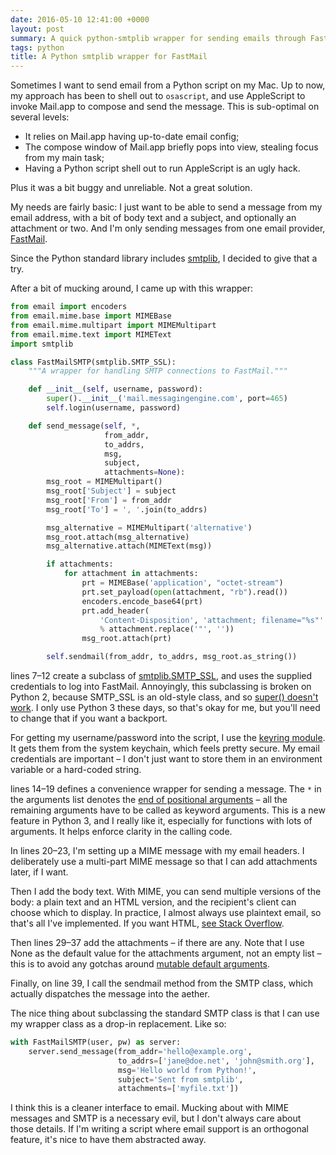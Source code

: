 ```yaml
---
date: 2016-05-10 12:41:00 +0000
layout: post
summary: A quick python-smtplib wrapper for sending emails through FastMail.
tags: python
title: A Python smtplib wrapper for FastMail
---
```


Sometimes I want to send email from a Python script on my Mac.
Up to now, my approach has been to shell out to `osascript`, and use AppleScript to invoke Mail.app to compose and send the message.
This is sub-optimal on several levels:

*   It relies on Mail.app having up-to-date email config;
*   The compose window of Mail.app briefly pops into view, stealing focus from my main task;
*   Having a Python script shell out to run AppleScript is an ugly hack.

Plus it was a bit buggy and unreliable.
Not a great solution.

My needs are fairly basic: I just want to be able to send a message from my email address, with a bit of body text and a subject, and optionally an attachment or two.
And I'm only sending messages from one email provider, [FastMail][fastmail].

Since the Python standard library includes [smtplib][smtplib], I decided to give that a try.

After a bit of mucking around, I came up with this wrapper:

```python
from email import encoders
from email.mime.base import MIMEBase
from email.mime.multipart import MIMEMultipart
from email.mime.text import MIMEText
import smtplib

class FastMailSMTP(smtplib.SMTP_SSL):
    """A wrapper for handling SMTP connections to FastMail."""

    def __init__(self, username, password):
        super().__init__('mail.messagingengine.com', port=465)
        self.login(username, password)

    def send_message(self, *,
                     from_addr,
                     to_addrs,
                     msg,
                     subject,
                     attachments=None):
        msg_root = MIMEMultipart()
        msg_root['Subject'] = subject
        msg_root['From'] = from_addr
        msg_root['To'] = ', '.join(to_addrs)

        msg_alternative = MIMEMultipart('alternative')
        msg_root.attach(msg_alternative)
        msg_alternative.attach(MIMEText(msg))

        if attachments:
            for attachment in attachments:
                prt = MIMEBase('application', "octet-stream")
                prt.set_payload(open(attachment, "rb").read())
                encoders.encode_base64(prt)
                prt.add_header(
                    'Content-Disposition', 'attachment; filename="%s"'
                    % attachment.replace('"', ''))
                msg_root.attach(prt)

        self.sendmail(from_addr, to_addrs, msg_root.as_string())
```

lines 7&ndash;12 create a subclass of [smtplib.SMTP_SSL][smtp_ssl], and uses the supplied credentials to log into FastMail.
Annoyingly, this subclassing is broken on Python 2, because SMTP_SSL is an old-style class, and so [super() doesn't work][super].
I only use Python 3 these days, so that's okay for me, but you'll need to change that if you want a backport.

For getting my username/password into the script, I use the [keyring module][keyring].
It gets them from the system keychain, which feels pretty secure.
My email credentials are important &ndash; I don't just want to store them in an environment variable or a hard-coded string.

lines 14&ndash;19 defines a convenience wrapper for sending a message.
The `*` in the arguments list denotes the [end of positional arguments][pep3102] &ndash; all the remaining arguments have to be called as keyword arguments.
This is a new feature in Python 3, and I really like it, especially for functions with lots of arguments.
It helps enforce clarity in the calling code.

In lines 20&ndash;23, I'm setting up a MIME message with my email headers.
I deliberately use a multi-part MIME message so that I can add attachments later, if I want.

Then I add the body text.
With MIME, you can send multiple versions of the body: a plain text and an HTML version, and the recipient's client can choose which to display.
In practice, I almost always use plaintext email, so that's all I've implemented.
If you want HTML, [see Stack Overflow][mimehtml].

Then lines 29&ndash;37 add the attachments &ndash; if there are any.
Note that I use None as the default value for the attachments argument, not an empty list &ndash; this is to avoid any gotchas around [mutable default arguments][mutable].

Finally, on line 39, I call the sendmail method from the SMTP class, which actually dispatches the message into the aether.

The nice thing about subclassing the standard SMTP class is that I can use my wrapper class as a drop-in replacement.
Like so:

```python
with FastMailSMTP(user, pw) as server:
    server.send_message(from_addr='hello@example.org',
                        to_addrs=['jane@doe.net', 'john@smith.org'],
                        msg='Hello world from Python!',
                        subject='Sent from smtplib',
                        attachments=['myfile.txt'])
```

I think this is a cleaner interface to email.
Mucking about with MIME messages and SMTP is a necessary evil, but I don't always care about those details.
If I'm writing a script where email support is an orthogonal feature, it's nice to have them abstracted away.

[mimehtml]: http://stackoverflow.com/a/920928/1558022
[smtplib]: https://docs.python.org/3.5/library/smtplib.html
[fastmail]: https://www.fastmail.com/
[super]: https://docs.python.org/2/library/functions.html?highlight=super#super
[smtp_ssl]: https://docs.python.org/3.5/library/smtplib.html#smtplib.SMTP_SSL
[keyring]: https://pypi.python.org/pypi/keyring
[pep3102]: https://www.python.org/dev/peps/pep-3102/
[mutable]: http://docs.python-guide.org/en/latest/writing/gotchas/#mutable-default-arguments